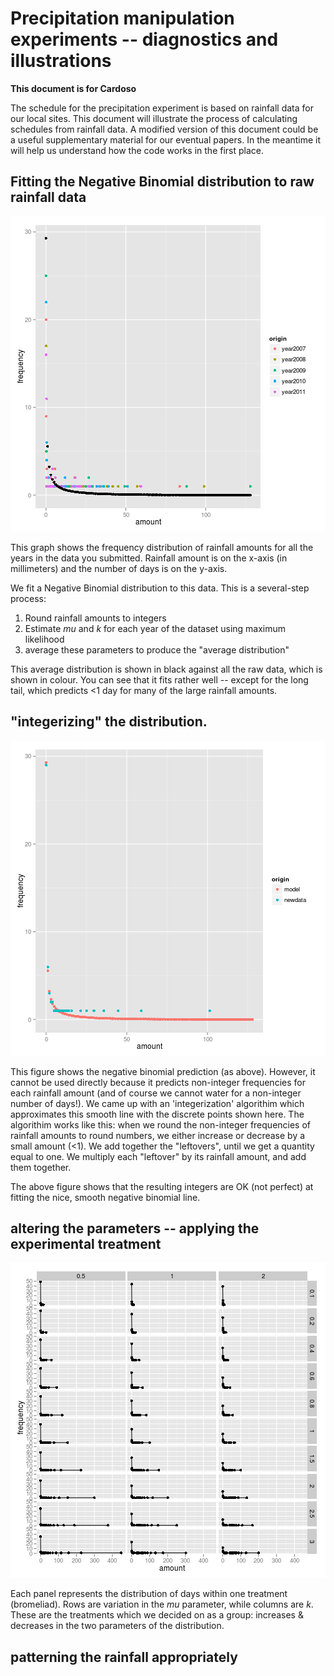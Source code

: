



# Precipitation manipulation experiments -- diagnostics and illustrations

**This document is for Cardoso**

The schedule for the precipitation experiment is based on rainfall data for our local sites.  This document will illustrate the process of calculating schedules from rainfall data.  A modified version of this document could be a useful supplementary material for our eventual papers.  In the meantime it will help us understand how the code works in the first place.







## Fitting the Negative Binomial distribution to raw rainfall data
![](figure/unnamed-chunk-3.png) 

This graph shows the frequency distribution of rainfall amounts for all the years in the data you submitted.  Rainfall amount is on the x-axis (in millimeters) and the number of days is on the y-axis.  

We fit a Negative Binomial distribution to this data.  This is a several-step process:

1. Round rainfall amounts to integers
2. Estimate *mu* and *k* for each year of the dataset using maximum likelihood
3. average these parameters to produce the "average distribution"

This average distribution is shown in black against all the raw data, which is shown in colour.  You can see that it fits rather well -- except for the long tail, which predicts <1 day for many of the large rainfall amounts.

## "integerizing" the distribution.
![](figure/unnamed-chunk-4.png) 

This figure shows the negative binomial prediction (as above).  However, it cannot be used directly because it predicts non-integer frequencies for each rainfall amount (and of course we cannot water for a non-integer number of days!).  We came up with an 'integerization' algorithim which approximates this smooth line with the discrete points shown here. The algorithim works like this: when we round the non-integer frequencies of rainfall amounts to round numbers, we either increase or decrease by a small amount (<1).  We add together the "leftovers", until we get a quantity equal to one.  We multiply each "leftover" by its rainfall amount, and add them together.  

The above figure shows that the resulting integers are OK (not perfect) at fitting the nice, smooth negative binomial line.

## altering the parameters -- applying the experimental treatment
![](figure/unnamed-chunk-5.png) 

Each panel represents the distribution of days within one treatment (bromeliad).  Rows are variation in the *mu* parameter, while columns are *k*.  These are the treatments which we decided on as a group: increases & decreases in the two parameters of the distribution. 

## patterning the rainfall appropriately






